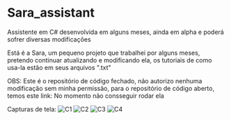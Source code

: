 # Sara_assistant
Assistente em C# desenvolvida em alguns meses, ainda em alpha e poderá sofrer diversas modificações

Está é a Sara, um pequeno projeto que trabalhei por alguns meses, pretendo continuar atualizando e modificando ela, os tutoriais de como usa-la estão em seus arquivos ".txt"

OBS: Este é o repositório de código fechado, não autorizo nenhuma modificação sem minha permissão, para o repositório de código aberto, temos este link: 
 No momento não consseguir rodar ela 

Capturas de tela:
![C1](https://user-images.githubusercontent.com/110243166/182151050-5b590b3b-6ee6-4cf0-a278-8d5f2b162db7.png)
![C2](https://user-images.githubusercontent.com/110243166/182151055-6155fb34-ece0-424d-ac5f-0e699306b729.png)
![C3](https://user-images.githubusercontent.com/110243166/182151059-8e128e2d-95ba-4a10-965b-5ca9d96c38de.png)
![C4](https://user-images.githubusercontent.com/110243166/182151061-836b05f4-06b4-4b82-82ab-d9621deb23a9.png)
